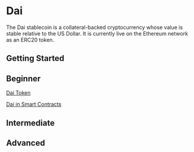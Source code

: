 # Dai

The Dai stablecoin is a collateral-backed cryptocurrency whose value is stable
relative to the US Dollar. It is currently live on the Ethereum network as an
ERC20 token.

## Getting Started

## Beginner

[Dai Token](/dai/dai-token/dai-token.md)

[Dai in Smart Contracts](/dai/dai-in-smart-contracts/README.md)

## Intermediate

## Advanced
